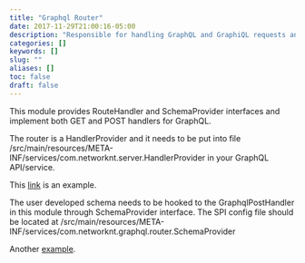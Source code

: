 ```yaml
---
title: "Graphql Router"
date: 2017-11-29T21:00:16-05:00
description: "Responsible for handling GraphQL and GraphiQL requests and hooks schema provider."
categories: []
keywords: []
slug: ""
aliases: []
toc: false
draft: false
---
```


This module provides RouteHandler and SchemaProvider interfaces and implement both GET and POST handlers for GraphQL.

The router is a HandlerProvider and it needs to be put into file /src/main/resources/META-INF/services/com.networknt.server.HandlerProvider in your GraphQL API/service.

This [link][] is an example.

The user developed schema needs to be hooked to the GraphqlPostHandler in this module through SchemaProvider interface. The SPI config file should be located at /src/main/resources/META-INF/services/com.networknt.graphql.router.SchemaProvider

Another [example][].

[link]: https://github.com/networknt/light-example-4j/blob/master/graphql/mutation/src/main/resources/META-INF/services/com.networknt.server.HandlerProvider

[example]: https://github.com/networknt/light-example-4j/blob/master/graphql/mutation/src/main/resources/META-INF/services/com.networknt.graphql.router.SchemaProvider
